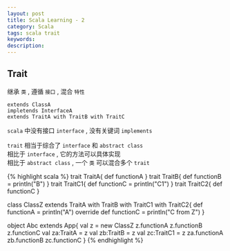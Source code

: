 ```yaml
---
layout: post
title: Scala Learning - 2
category: Scala
tags: scala trait
keywords:
description:
---
```

## Trait  

继承 `类` , 遵循 `接口` , 混合 `特性`  

```
extends ClassA
impletends InterfaceA
extends TraitA with TraitB with TraitC
```

`scala` 中没有接口 `interface` , 没有关键词 `implements`  

`trait` 相当于综合了 `interface` 和 `abstract class`  
相比于 `interface` , 它的方法可以具体实现  
相比于 `abstract class` , 一个 `类` 可以混合多个 `trait`  

{% highlight scala %}
trait TraitA{
  def functionA
}
trait TraitB{
  def functionB = println("B")
}
trait TraitC1{
  def functionC = println("C1")
}
trait TraitC2{
  def functionC
}

class ClassZ extends TraitA with TraitB with TraitC1 with TraitC2{
  def functionA = println("A")
  override def functionC = println("C from Z")
}

object Abc extends App{
  val z = new ClassZ
  z.functionA
  z.functionB
  z.functionC
  val za:TraitA = z
  val zb:TraitB = z
  val zc:TraitC1 = z
  za.functionA
  zb.functionB
  zc.functionC
}
{% endhighlight %}  

